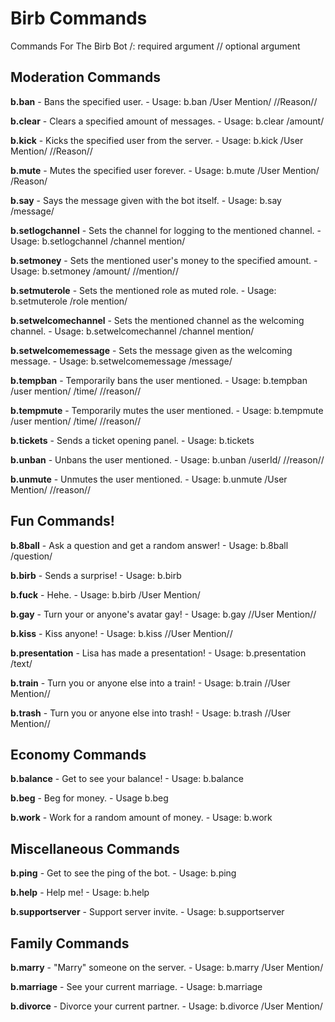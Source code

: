 # Birb Commands
Commands For The Birb Bot                               /: required argument   // optional argument

## Moderation Commands
**b.ban** - Bans the specified user. - Usage: b.ban /User Mention/ //Reason//
  
**b.clear** - Clears a specified amount of messages. - Usage: b.clear /amount/

**b.kick** - Kicks the specified user from the server. - Usage: b.kick /User Mention/ //Reason//

**b.mute** - Mutes the specified user forever. - Usage: b.mute /User Mention/ /Reason/

**b.say** - Says the message given with the bot itself. - Usage: b.say /message/

**b.setlogchannel** - Sets the channel for logging to the mentioned channel. - Usage: b.setlogchannel /channel mention/

**b.setmoney** - Sets the mentioned user's money to the specified amount. - Usage: b.setmoney /amount/ //mention//

**b.setmuterole** - Sets the mentioned role as muted role. - Usage: b.setmuterole /role mention/

**b.setwelcomechannel** - Sets the mentioned channel as the welcoming channel. - Usage: b.setwelcomechannel /channel mention/

**b.setwelcomemessage** - Sets the message given as the welcoming message. - Usage: b.setwelcomemessage /message/

**b.tempban** - Temporarily bans the user mentioned. - Usage: b.tempban /user mention/ /time/ //reason//

**b.tempmute** - Temporarily mutes the user mentioned. - Usage: b.tempmute /user mention/ /time/ //reason//

**b.tickets** - Sends a ticket opening panel. - Usage: b.tickets

**b.unban** - Unbans the user mentioned. - Usage: b.unban /userId/ //reason//

**b.unmute** - Unmutes the user mentioned. - Usage: b.unmute /User Mention/ //reason//


## Fun Commands!
**b.8ball** - Ask a question and get a random answer! - Usage: b.8ball /question/

**b.birb** - Sends a surprise! - Usage: b.birb

**b.fuck** - Hehe. - Usage: b.birb /User Mention/

**b.gay** - Turn your or anyone's avatar gay! - Usage: b.gay //User Mention//

**b.kiss** - Kiss anyone! - Usage: b.kiss //User Mention//

**b.presentation** - Lisa has made a presentation! - Usage: b.presentation /text/

**b.train** - Turn you or anyone else into a train! - Usage: b.train //User Mention//

**b.trash** - Turn you or anyone else into trash! - Usage: b.trash //User Mention//

## Economy Commands
**b.balance** - Get to see your balance! - Usage: b.balance

**b.beg** - Beg for money. - Usage b.beg

**b.work** - Work for a random amount of money. - Usage: b.work

## Miscellaneous Commands
**b.ping** - Get to see the ping of the bot. - Usage: b.ping

**b.help** - Help me! - Usage: b.help

**b.supportserver** - Support server invite. - Usage: b.supportserver

## Family Commands
**b.marry** - "Marry" someone on the server. - Usage: b.marry /User Mention/

**b.marriage** - See your current marriage. - Usage: b.marriage

**b.divorce** - Divorce your current partner. - Usage: b.divorce /User Mention/
